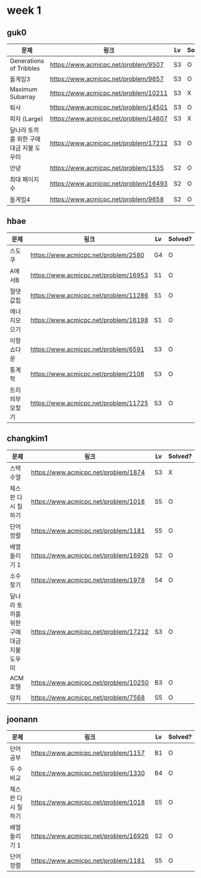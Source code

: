 # week 1

## guk0
| 문제 | 링크 | Lv  | Solved? |
| --- | --- | --- | --- |
| Generations of Tribbles | https://www.acmicpc.net/problem/9507 | S3 | O  |
| 돌게임3 | https://www.acmicpc.net/problem/9657 | S3 | O  |
| Maximum Subarray | https://www.acmicpc.net/problem/10211 | S3 | X  |
| 퇴사 | https://www.acmicpc.net/problem/14501 | S3 | O  |
| 피자 (Large) | https://www.acmicpc.net/problem/14607 | S3 | X |
| 달나라 토끼를 위한 구매대금 지불 도우미 | https://www.acmicpc.net/problem/17212 | S3 | O |
| 안녕 | https://www.acmicpc.net/problem/1535 | S2 | O |
| 최대 페이지 수 | https://www.acmicpc.net/problem/16493 | S2 | O |
| 돌게임4 | https://www.acmicpc.net/problem/9658 | S2 | O  |

## hbae 
| 문제 | 링크 | Lv  | Solved? |
| --- | --- | --- | --- |
| 스도쿠 | https://www.acmicpc.net/problem/2580 | G4 | O |
| A에서B | https://www.acmicpc.net/problem/16953 | S1 | O |
| 절댓값힙 | https://www.acmicpc.net/problem/11286 | S1 | O |
| 에너지모으기 | https://www.acmicpc.net/problem/16198 | S1 | O |
| 이항쇼다운 | https://www.acmicpc.net/problem/6591 | S3 | O |
| 통계학 | https://www.acmicpc.net/problem/2108 | S3 | O |
| 트리의부모찾기 | https://www.acmicpc.net/problem/11725 | S3 | O |


## changkim1
| 문제 | 링크 | Lv  | Solved? |
| --- | --- | --- | --- |
| 스택 수열 | https://www.acmicpc.net/problem/1874 | S3 |  X  |
| 체스판 다시 칠하기 | https://www.acmicpc.net/problem/1018 | S5 |  O  |
| 단어 정렬 | https://www.acmicpc.net/problem/1181 | S5 |  O  |
| 배열 돌리기 1 | https://www.acmicpc.net/problem/16926 | S2 |  O  |
| 소수 찾기 | https://www.acmicpc.net/problem/1978 | S4 |  O  |
| 달나라 토끼를 위한 구매대금 지불 도우미 | https://www.acmicpc.net/problem/17212 | S3 | O |
| ACM 호텔 | https://www.acmicpc.net/problem/10250 | B3 | O |
| 덩치 | https://www.acmicpc.net/problem/7568 | S5 | O |


## joonann
| 문제 | 링크 | Lv  | Solved? |
| --- | --- | --- | --- |
| 단어 공부 | https://www.acmicpc.net/problem/1157 | B1 | O |
| 두 수 비교 | https://www.acmicpc.net/problem/1330 | B4 | O |
| 체스판 다시 칠하기 | https://www.acmicpc.net/problem/1018 | S5 |  O  |
| 배열 돌리기 1 | https://www.acmicpc.net/problem/16926 | S2 |  O  |
| 단어 정렬 | https://www.acmicpc.net/problem/1181 | S5 |  O  |
